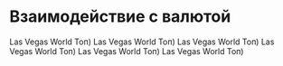 # Взаимодействие с валютой

Las Vegas World Топ)
Las Vegas World Топ)
Las Vegas World Топ)
Las Vegas World Топ)
Las Vegas World Топ)
Las Vegas World Топ)
